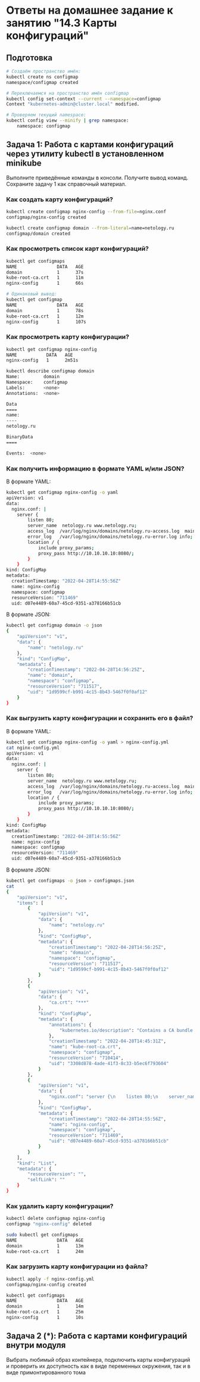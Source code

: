 # Ответы на домашнее задание к занятию "14.3 Карты конфигураций"

## Подготовка

```bash
# Создаём пространство имён:
kubectl create ns configmap
namespace/configmap created

# Переключаемся на пространство имён configmap
kubectl config set-context --current --namespace=configmap
Context "kubernetes-admin@cluster.local" modified.

# Проверяем текущий namespace:
kubectl config view --minify | grep namespace:
    namespace: configmap
```

## Задача 1: Работа с картами конфигураций через утилиту kubectl в установленном minikube

Выполните приведённые команды в консоли. Получите вывод команд. Сохраните задачу 1 как справочный материал.

### Как создать карту конфигураций?

```bash
kubectl create configmap nginx-config --from-file=nginx.conf
configmap/nginx-config created

kubectl create configmap domain --from-literal=name=netology.ru
configmap/domain created
```

### Как просмотреть список карт конфигураций?

```bash
kubectl get configmaps
NAME               DATA   AGE
domain             1      37s
kube-root-ca.crt   1      11m
nginx-config       1      66s

# Одинаковый вывод:
kubectl get configmap
NAME               DATA   AGE
domain             1      78s
kube-root-ca.crt   1      12m
nginx-config       1      107s
```

### Как просмотреть карту конфигурации?

```bash
kubectl get configmap nginx-config
NAME           DATA   AGE
nginx-config   1      2m51s

kubectl describe configmap domain
Name:         domain
Namespace:    configmap
Labels:       <none>
Annotations:  <none>

Data
====
name:
----
netology.ru

BinaryData
====

Events:  <none>
```

### Как получить информацию в формате YAML и/или JSON?

В формате YAML:
```bash
kubectl get configmap nginx-config -o yaml
apiVersion: v1
data:
  nginx.conf: |
    server {
        listen 80;
        server_name  netology.ru www.netology.ru;
        access_log  /var/log/nginx/domains/netology.ru-access.log  main;
        error_log   /var/log/nginx/domains/netology.ru-error.log info;
        location / {
            include proxy_params;
            proxy_pass http://10.10.10.10:8080/;
        }
    }
kind: ConfigMap
metadata:
  creationTimestamp: "2022-04-28T14:55:56Z"
  name: nginx-config
  namespace: configmap
  resourceVersion: "711469"
  uid: d07e4489-60a7-45cd-9351-a378166b51cb
```

В формате JSON:
```bash
kubectl get configmap domain -o json
{
    "apiVersion": "v1",
    "data": {
        "name": "netology.ru"
    },
    "kind": "ConfigMap",
    "metadata": {
        "creationTimestamp": "2022-04-28T14:56:25Z",
        "name": "domain",
        "namespace": "configmap",
        "resourceVersion": "711517",
        "uid": "1d9599cf-b991-4c15-8b43-5467f0f0af12"
    }
}
```

### Как выгрузить карту конфигурации и сохранить его в файл?

В формате YAML:
```bash
kubectl get configmap nginx-config -o yaml > nginx-config.yml
cat nginx-config.yml
apiVersion: v1
data:
  nginx.conf: |
    server {
        listen 80;
        server_name  netology.ru www.netology.ru;
        access_log  /var/log/nginx/domains/netology.ru-access.log  main;
        error_log   /var/log/nginx/domains/netology.ru-error.log info;
        location / {
            include proxy_params;
            proxy_pass http://10.10.10.10:8080/;
        }
    }
kind: ConfigMap
metadata:
  creationTimestamp: "2022-04-28T14:55:56Z"
  name: nginx-config
  namespace: configmap
  resourceVersion: "711469"
  uid: d07e4489-60a7-45cd-9351-a378166b51cb
```

В формате JSON:
```bash
kubectl get configmaps -o json > configmaps.json
cat 
{
    "apiVersion": "v1",
    "items": [
        {
            "apiVersion": "v1",
            "data": {
                "name": "netology.ru"
            },
            "kind": "ConfigMap",
            "metadata": {
                "creationTimestamp": "2022-04-28T14:56:25Z",
                "name": "domain",
                "namespace": "configmap",
                "resourceVersion": "711517",
                "uid": "1d9599cf-b991-4c15-8b43-5467f0f0af12"
            }
        },
        {
            "apiVersion": "v1",
            "data": {
                "ca.crt": "***"
            },
            "kind": "ConfigMap",
            "metadata": {
                "annotations": {
                    "kubernetes.io/description": "Contains a CA bundle that can be used to verify the kube-apiserver when using internal endpoints such as the internal service IP or kubernetes.default.svc. No other usage is guaranteed across distributions of Kubernetes clusters."
                },
                "creationTimestamp": "2022-04-28T14:45:31Z",
                "name": "kube-root-ca.crt",
                "namespace": "configmap",
                "resourceVersion": "710414",
                "uid": "3308d878-4ade-41f3-8c33-b5ec6f793604"
            }
        },
        {
            "apiVersion": "v1",
            "data": {
                "nginx.conf": "server {\n    listen 80;\n    server_name  netology.ru www.netology.ru;\n    access_log  /var/log/nginx/domains/netology.ru-access.log  main;\n    error_log   /var/log/nginx/domains/netology.ru-error.log info;\n    location / {\n        include proxy_params;\n        proxy_pass http://10.10.10.10:8080/;\n    }\n}\n"
            },
            "kind": "ConfigMap",
            "metadata": {
                "creationTimestamp": "2022-04-28T14:55:56Z",
                "name": "nginx-config",
                "namespace": "configmap",
                "resourceVersion": "711469",
                "uid": "d07e4489-60a7-45cd-9351-a378166b51cb"
            }
        }
    ],
    "kind": "List",
    "metadata": {
        "resourceVersion": "",
        "selfLink": ""
    }
}
```

### Как удалить карту конфигурации?

```bash
kubectl delete configmap nginx-config
configmap "nginx-config" deleted

sudo kubectl get configmaps
NAME               DATA   AGE
domain             1      13m
kube-root-ca.crt   1      24m
```

### Как загрузить карту конфигурации из файла?

```bash
kubectl apply -f nginx-config.yml
configmap/nginx-config created

kubectl get configmaps
NAME               DATA   AGE
domain             1      14m
kube-root-ca.crt   1      25m
nginx-config       1      10s
```

## Задача 2 (*): Работа с картами конфигураций внутри модуля

Выбрать любимый образ контейнера, подключить карты конфигураций и проверить
их доступность как в виде переменных окружения, так и в виде примонтированного
тома

